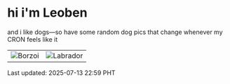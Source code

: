 # hi i'm Leoben

and i like dogs—so have some random dog pics that change whenever my CRON feels like it

|  |  |
|--------|----------|
| ![Borzoi](https://random-dog-vercel.vercel.app/api/random-borzoi?v=1752418750) | ![Labrador](https://random-dog-vercel.vercel.app/api/random-labrador?v=1752418750) |

Last updated: 2025-07-13 22:59 PHT
